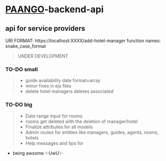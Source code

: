 # [PAANGO](https://paango.org)-backend-api
## api for service providers

URI FORMAT: https://localhost:XXXX/add-hotel-manager
function names: snake_case_format

>  UNDER DEVELOPMENT

### TO-DO small
> - guide availability date format+array
> - minor fixes in ejs files
> - delete hotel managers deletes associated


### TO-DO big
> - Date range input for rooms
> - rooms get deleted with the deletion of manager/hotel
> - Finalize attributes for all models
> - Admin routes for entities like managers, guides, agents, rooms, hotels
> - Help messages and tips for 

- being awsome ✨UwU✨


